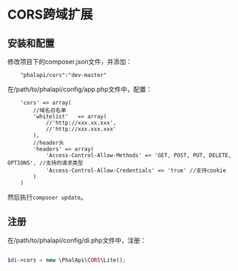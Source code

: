 # CORS跨域扩展


## 安装和配置
修改项目下的composer.json文件，并添加：  
```
    "phalapi/cors":"dev-master"
```
在/path/to/phalapi/config/app.php文件中，配置： 
```
    'cors' => array(
        //域名白名单
        'whitelist'   => array(
            //'http://xxx.xx.xxx',
            //'http://xxx.xxx.xxx'
        ),  
        //header头
        'headers' => array(
            'Access-Control-Allow-Methods' => 'GET, POST, PUT, DELETE, OPTIONS', //支持的请求类型
            'Access-Control-Allow-Credentials' => 'true' //支持cookie
        )
    )
```
然后执行```composer update```。  

## 注册
在/path/to/phalapi/config/di.php文件中，注册：  
```php

$di->cors = new \PhalApi\CORS\Lite();
```